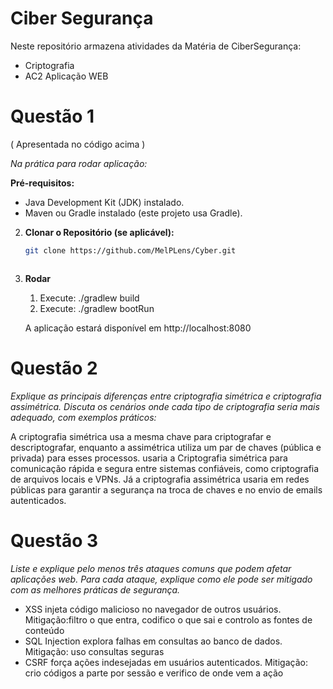 # Ciber Segurança
Neste repositório armazena atividades da Matéria de CiberSegurança:

- Criptografia
- AC2 Aplicação WEB


# Questão 1
( Apresentada no código acima )

*Na prática para rodar aplicação:*

**Pré-requisitos:**
   - Java Development Kit (JDK) instalado.
   - Maven ou Gradle instalado (este projeto usa Gradle).

2. **Clonar o Repositório (se aplicável):**
   ```bash
   git clone https://github.com/MelPLens/Cyber.git



3. **Rodar**
   1. Execute: ./gradlew build
   2. Execute: ./gradlew bootRun

   A aplicação estará disponível em http://localhost:8080

# Questão 2
*Explique as principais diferenças entre criptografia simétrica e criptografia assimétrica. Discuta os cenários onde cada tipo de criptografia seria mais adequado, com exemplos práticos:*

A criptografia simétrica usa a mesma chave para criptografar e descriptografar, enquanto a assimétrica utiliza um par de chaves (pública e privada) para esses processos. usaria a Criptografia simétrica para comunicação rápida e segura entre sistemas confiáveis, como criptografia de arquivos locais e VPNs. Já a criptografia assimétrica usaria em redes públicas para garantir a segurança na troca de chaves e no envio de emails autenticados.

# Questão 3
*Liste e explique pelo menos três ataques comuns que podem afetar aplicações web. Para cada ataque, explique como ele pode ser mitigado com as melhores práticas de segurança.*

- XSS injeta código malicioso no navegador de outros usuários. 
Mitigação:filtro o que entra, codifico o que sai e controlo as fontes de conteúdo
- SQL Injection explora falhas em consultas ao banco de dados.
Mitigação: uso consultas seguras
- CSRF força ações indesejadas em usuários autenticados.
Mitigação: crio códigos a parte por sessão e verifico de onde vem a ação
  
